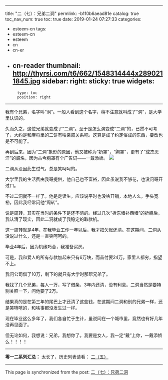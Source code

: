 
---
title: "二（七）：兄弟二洞"
permlink: -b110b6aead81e
catalog: true
toc_nav_num: true
toc: true
date: 2019-01-24 07:27:33
categories:
- esteem-cn
tags:
- esteem-cn
- esteem
- cn
- cn-er
- cn-reader
thumbnail: http://thyrsi.com/t6/662/1548314444x2890211845.jpg
sidebar:
    right:
        sticky: true
widgets:
    -
        type: toc
        position: right
---


我有个兄弟，名字叫“泂”。一般人看到这个名字，稍不注意就叫成了“洞”，是大学里认识的。

久而久之，这位兄弟就变成了“二洞”。至于是怎么演变成“二洞”的，已然不可考了，大约是和麻将里的二饼有啥亲戚关系吧。这算是成了约定俗成的东西，要改也是不可能了。

再到后来，因为“二洞”象形的原因，他又被称为“奶罩”，“胸罩”，更有了“成杰思汗”的威名，因为古今胸罩有个广告词——一戴添娇。
![](http://thyrsi.com/t6/662/1548314444x2890211845.jpg)

二洞从没因此生过气，总是笑呵呵的。

大学里我的生活费由我哥提供，他自己也不富裕，因此虽说我不够花，也没问哥开过口。

不过二洞就不一样了。他是走读生，应该说平时也没啥开销，本地人么，手头宽裕，因此我经常问他“周转”。

说是周转，其实在当时的条件下是还不清的。经过几次“拆东墙补西墙”的折腾后，我认清了现实，因此二洞就成了我稳定的取款机。

这一周转就是4年，在我毕业工作一年以后，我才把欠账还清。在这期间，二洞从没说过什么，还是一直笑呵呵的。

毕业4年后，因为机缘巧合，我准备买房。

可是，我和爱人的所有存款加起来只有6万块，而首付要24万。家里人都穷，指望不上。

我问公司借了10万，剩下的就只有大学时那帮兄弟了。

我找了几个兄弟，每人一万，写了借条，3年内还清，没有利息。二洞当然是要特别关照一下，问他要了2万。

结果真的是在第三年的尾巴上才还清了这些钱，在这期间二洞和别的兄弟一样，还是笑嘻嘻的，和啥事都没发生过一样。

现在毕业这么多年了，我们各自忙于生计，虽说同在一个城市里，竟然也有好几年没再见面了。

但无论如何，我想说：兄弟，我想你了。我要是女人，我一定“戴”上你，一戴添娇么！！！！

***
**零一二系列汇总：**
太长了，历史列表请看：
[二（五）](https://busy.org/@softmetal/b8bzh01h7d)


- - -

This page is synchronized from the post: [二（七）：兄弟二洞](https://steemit.com/@julian2013/-b110b6aead81e)
